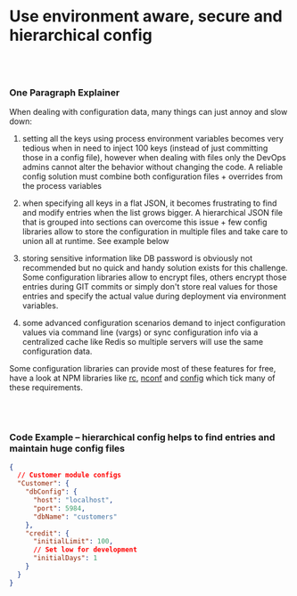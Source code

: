 # Use environment aware, secure and hierarchical config

<br/><br/>

### One Paragraph Explainer

When dealing with configuration data, many things can just annoy and slow down:

1. setting all the keys using process environment variables becomes very tedious when in need to inject 100 keys (instead of just committing those in a config file), however when dealing with files only the DevOps admins cannot alter the behavior without changing the code. A reliable config solution must combine both configuration files + overrides from the process variables

2. when specifying all keys in a flat JSON, it becomes frustrating to find and modify entries when the list grows bigger. A hierarchical JSON file that is grouped into sections can overcome this issue + few config libraries allow to store the configuration in multiple files and take care to union all at runtime. See example below

3. storing sensitive information like DB password is obviously not recommended but no quick and handy solution exists for this challenge. Some configuration libraries allow to encrypt files, others encrypt those entries during GIT commits or simply don't store real values for those entries and specify the actual value during deployment via environment variables.

4. some advanced configuration scenarios demand to inject configuration values via command line (vargs) or sync configuration info via a centralized cache like Redis so multiple servers will use the same configuration data.

Some configuration libraries can provide most of these features for free, have a look at NPM libraries like [rc](https://www.npmjs.com/package/rc), [nconf](https://www.npmjs.com/package/nconf) and [config](https://www.npmjs.com/package/config) which tick many of these requirements.

<br/><br/>

### Code Example – hierarchical config helps to find entries and maintain huge config files

```json
{
  // Customer module configs 
  "Customer": {
    "dbConfig": {
      "host": "localhost",
      "port": 5984,
      "dbName": "customers"
    },
    "credit": {
      "initialLimit": 100,
      // Set low for development 
      "initialDays": 1
    }
  }
}
```

<br/><br/>
